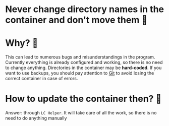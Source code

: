 # Never change directory names in the container and don't move them 📁

# Why? 💭
This can lead to numerous bugs and misunderstandings in the program. Currently 
everything is already configured and working, so there is no need to change 
anything. Directories in the container may be **hard-coded**. If you want to use 
backups, you should pay attention to [Git](https://git-scm.com/) to avoid losing the correct container 
in case of errors.

# How to update the container then? 🔄
Answer: through `LC Helper`. It will take care of all the work, so there is no 
need to do anything manually